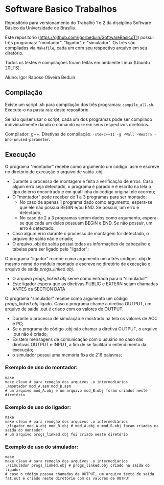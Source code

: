 # Software Basico Trabalhos
Repositório para versionamento do Trabalho 1 e 2 da disciplina Software Básico da Universidade de Brasília.

Este repositorio (https://github.com/igorbeduin/SoftwareBasicoT1) possui três programas: "montador", "ligador" e "simulador". Os três são compilados via `Makefile`, cada um com seu respectivo arquivo em seu diretório.

Todos os testes e compilações foram feitas em ambiente Linux (Ubuntu 20LTS).

Aluno: Igor Raposo Oliveira Beduin

## Compilação

Existe um script .sh para compilação dos três programas: `compile_all.sh`. Execute-o na pasta raiz deste repositório.

Se não quiser usar o script, cada um dos programas pode ser compilado individualmente dando o comando `make` em seus respectivos diretórios.

Compilador: g++.
Diretivas de compilação: `-std=c++11 -g -Wall -Wextra -Wno-unused-parameter`.

## Execução

O programa "montador" recebe como argumento um código .asm e escreve no diretório de execução o arquivo de saída .obj.

- Durante o processo de montagem é feita a verificação de erros. Caso algum erro seja detectado, o programa é parado e é escrito na tela o tipo de erro encontrado e em qual linha do codigo original ele ocorreu;
- O "montador" pode receber de 1 a 3 programas para ser montado;
  - No caso de apenas 1 programa dado como argumento, espera-se que ele não possua BEGIN e/ou END. Se possuir, um erro é detectado;
  - No caso de 2 a 3 programas serem dados como argumento, espera-se que cada um deles possuam BEGIN e END. Se não possuir, um erro é detectado.
- Caso algum erro durante o processo de montagem for detectado, o arquivo de saída não é criado;
- O arquivo .obj de saída possui todas as informações de cabeçalho e tabelas para ser ligado pelo "ligador";
  
O programa "ligador" recebe como argumento um a três códigos .obj de mesmo nome do módulo montado e escreve no diretório de execução o arquivo de saída *progs_linked.obj*.

- O arquivo *progs_linked.obj* serve como entrada para o "simulador"
- Este ligador espera que as diretivas PUBLIC e EXTERN sejam chamadas ANTES da SECTION DATA
  
O programa "simulador" recebe como argumento um código *progs_linked.obj* ligado. Caso o programa chame a diretiva OUTPUT, um arquivo de saída .out é criado com os valores de OUTPUT.

- Durante o processo de simulação é mostrado na tela os valores de ACC e PC;
- Se o programa do código .obj não chamar a diretiva OUTPUT, o arquivo .out não é criado;
- Existem mensagens de comunicação com o usuário no caso das diretivas OUTPUT e INPUT, a fim de se facilitar o entendimento da execução;
- o simulador possui uma memória fixa de 216 palavras;

### Exemplo de uso do montador:

```
make
make clean # para remoção dos arquivos .o intermediários
./montador mod_A.asm mod_B.asm
# um arquivo mod_A.obj e um arquivo mod_B.obj foram criados neste diretório
```

### Exemplo de uso do ligador:

```
make
make clean # para remoção dos arquivos .o intermediários
./ligador mod_A.obj mod_B.obj # mod_A.obj e mod_B.obj foram criados na saída do montador
# um arquivo progs_linked.obj foi criado neste diretório
```

### Exemplo de uso do simulador:

```
make
make clean # para remoção dos arquivos .o intermediários
./simulador progs_linked.obj # progs_linked.obj criado na saída do ligador
# caso o código possua chamadas de OUTPUT, um arquivo texto de saída fat.out é criado neste diretório com os valores de OUTPUT
```
